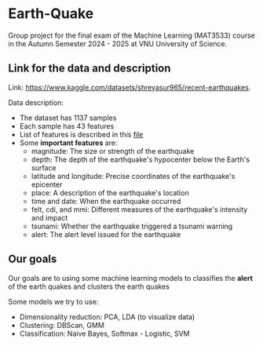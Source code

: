 # Earth-Quake
Group project for the final exam of the Machine Learning (MAT3533) course in the Autumn Semester 2024 - 2025 at VNU University of Science.

## Link for the data and description
Link: https://www.kaggle.com/datasets/shreyasur965/recent-earthquakes.

Data description:
- The dataset has 1137 samples
- Each sample has 43 features
- List of features is described in this [file](https://github.com/dangth2004/Earth-Quake/blob/main/earthquakes_column_descriptors.txt)
- Some **important features** are:
  - magnitude: The size or strength of the earthquake
  - depth: The depth of the earthquake's hypocenter below the Earth's surface
  - latitude and longitude: Precise coordinates of the earthquake's epicenter
  - place: A description of the earthquake's location
  - time and date: When the earthquake occurred
  - felt, cdi, and mmi: Different measures of the earthquake's intensity and impact
  - tsunami: Whether the earthquake triggered a tsunami warning
  - alert: The alert level issued for the earthquake

## Our goals
Our goals are to using some machine learning models to classifies the **alert** of the earth quakes and clusters the earth quakes

Some models we try to use:
- Dimensionality reduction: PCA, LDA‬ (to visualize data)
- Clustering: DBScan, GMM‬
- ‭Classification: Naive Bayes, Softmax - Logistic, SVM
